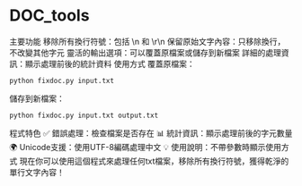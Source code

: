 # DOC_tools

主要功能
移除所有換行符號：包括 \n 和 \r\n
保留原始文字內容：只移除換行，不改變其他字元
靈活的輸出選項：可以覆蓋原檔案或儲存到新檔案
詳細的處理資訊：顯示處理前後的統計資料
使用方式
覆蓋原檔案：
```
python fixdoc.py input.txt
```
儲存到新檔案：
```
python fixdoc.py input.txt output.txt
```
程式特色
✅ 錯誤處理：檢查檔案是否存在
📊 統計資訊：顯示處理前後的字元數量
🌍 Unicode支援：使用UTF-8編碼處理中文
💡 使用說明：不帶參數時顯示使用方式
現在你可以使用這個程式來處理任何txt檔案，移除所有換行符號，獲得乾淨的單行文字內容！

